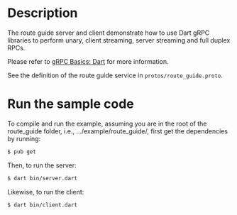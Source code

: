 # Description
The route guide server and client demonstrate how to use Dart gRPC libraries to
perform unary, client streaming, server streaming and full duplex RPCs.

Please refer to [gRPC Basics: Dart]() for more information.

See the definition of the route guide service in `protos/route_guide.proto`.

# Run the sample code
To compile and run the example, assuming you are in the root of the route_guide
folder, i.e., .../example/route_guide/, first get the dependencies by running:

```sh
$ pub get
```

Then, to run the server:

```sh
$ dart bin/server.dart
```

Likewise, to run the client:

```sh
$ dart bin/client.dart
```
